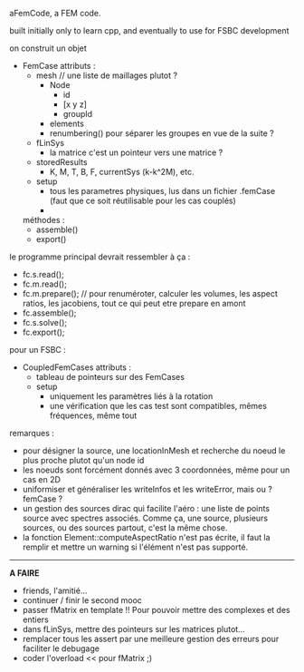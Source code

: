 aFemCode, a FEM code. 

built initially only to learn cpp, and eventually to use for FSBC development 


on construit un objet
* FemCase
	attributs : 
	* mesh // une liste de maillages plutot ? 
		* Node
			* id
			* [x y z] 
			* groupId 
		* elements 
		* renumbering() pour séparer les groupes en vue de la suite ? 
	* fLinSys
		* la matrice c'est un pointeur vers une matrice ?
	* storedResults
		* K, M, T, B, F, currentSys (k-k^2M), etc.
	* setup
		* tous les parametres physiques, lus dans un fichier .femCase (faut que ce soit réutilisable pour les cas couplés) 
		* 
	méthodes : 
	* assemble() 
	* export()

le programme principal devrait ressembler à ça : 

* fc.s.read();
* fc.m.read();
* fc.m.prepare(); // pour renuméroter, calculer les volumes, les aspect ratios, les jacobiens, tout ce qui peut etre prepare en amont 
* fc.assemble();
* fc.s.solve();
* fc.export();

pour un FSBC : 

* CoupledFemCases
	attributs : 
	* tableau de pointeurs sur des FemCases
	* setup 
		* uniquement les paramètres liés à la rotation
		* une vérification que les cas test sont compatibles, mêmes fréquences, même tout 




remarques : 
* pour désigner la source, une locationInMesh et recherche du noeud le plus proche plutot qu'un node id
* les noeuds sont forcément donnés avec 3 coordonnées, même pour un cas en 2D 
* uniformiser et généraliser les writeInfos et les writeError, mais ou ? femCase ? 
* un gestion des sources dirac qui facilite l'aéro : une liste de points source avec spectres associés. Comme ça, une source, plusieurs sources, ou des sources partout, c'est la même chose. 
* la fonction Element::computeAspectRatio n'est pas écrite, il faut la remplir et mettre un warning si l'élément n'est pas supporté.




----------------------
**A FAIRE**

* friends, l'amitié...
* continuer / finir le second mooc 
* passer fMatrix en template <typename T> !! Pour pouvoir mettre des complexes et des entiers  
* dans fLinSys, mettre des pointeurs sur les matrices plutot... 
* remplacer tous les assert par une meilleure gestion des erreurs pour faciliter le debugage 
* coder l'overload << pour fMatrix ;) 



